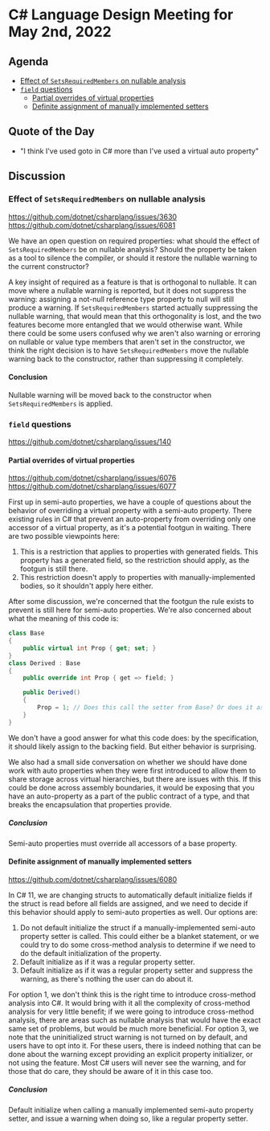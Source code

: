 # C# Language Design Meeting for May 2nd, 2022

## Agenda

- [Effect of `SetsRequiredMembers` on nullable analysis](#effect-of-setsrequiredmembers-on-nullable-analysis)
- [`field` questions](#field-questions)
    - [Partial overrides of virtual properties](#partial-overrides-of-virtual-properties)
    - [Definite assignment of manually implemented setters](#definite-assignment-of-manually-implemented-setters)

## Quote of the Day

- "I think I've used goto in C# more than I've used a virtual auto property"

## Discussion

### Effect of `SetsRequiredMembers` on nullable analysis

https://github.com/dotnet/csharplang/issues/3630  
https://github.com/dotnet/csharplang/issues/6081

We have an open question on required properties: what should the effect of `SetsRequiredMembers` be on nullable analysis? Should the property be taken as a tool to silence
the compiler, or should it restore the nullable warning to the current constructor?

A key insight of required as a feature is that is orthogonal to nullable. It can move where a nullable warning is reported, but it does not suppress the warning: assigning
a not-null reference type property to null will still produce a warning. If `SetsRequiredMembers` started actually suppressing the nullable warning, that would mean that
this orthogonality is lost, and the two features become more entangled that we would otherwise want. While there could be some users confused why we aren't also warning or
erroring on nullable or value type members that aren't set in the constructor, we think the right decision is to have `SetsRequiredMembers` move the nullable warning back to
the constructor, rather than suppressing it completely.

#### Conclusion

Nullable warning will be moved back to the constructor when `SetsRequiredMembers` is applied.

### `field` questions

https://github.com/dotnet/csharplang/issues/140

#### Partial overrides of virtual properties

https://github.com/dotnet/csharplang/issues/6076  
https://github.com/dotnet/csharplang/issues/6077

First up in semi-auto properties, we have a couple of questions about the behavior of overriding a virtual property with a semi-auto property. There existing rules in C# that
prevent an auto-property from overriding only one accessor of a virtual property, as it's a potential footgun in waiting. There are two possible viewpoints here:

1. This is a restriction that applies to properties with generated fields. This property has a generated field, so the restriction should apply, as the footgun is still there.
2. This restriction doesn't apply to properties with manually-implemented bodies, so it shouldn't apply here either.

After some discussion, we're concerned that the footgun the rule exists to prevent is still here for semi-auto properties. We're also concerned about what the meaning of this
code is:

```cs
class Base
{
    public virtual int Prop { get; set; }
}
class Derived : Base
{
    public override int Prop { get => field; }

    public Derived()
    {
        Prop = 1; // Does this call the setter from Base? Or does it assign to the backing field in Derived?
    }
}
```

We don't have a good answer for what this code does: by the specification, it should likely assign to the backing field. But either behavior is surprising.

We also had a small side conversation on whether we should have done work with auto properties when they were first introduced to allow them to share storage across virtual
hierarchies, but there are issues with this. If this could be done across assembly boundaries, it would be exposing that you have an auto-property as a part of the public
contract of a type, and that breaks the encapsulation that properties provide.

##### Conclusion

Semi-auto properties must override all accessors of a base property.

#### Definite assignment of manually implemented setters

https://github.com/dotnet/csharplang/issues/6080

In C# 11, we are changing structs to automatically default initialize fields if the struct is read before all fields are assigned, and we need to decide if this behavior
should apply to semi-auto properties as well. Our options are:

1. Do not default initialize the struct if a manually-implemented semi-auto property setter is called. This could either be a blanket statement, or we could try to do some
cross-method analysis to determine if we need to do the default initialization of the property.
2. Default initialize as if it was a regular property setter.
3. Default initialize as if it was a regular property setter and suppress the warning, as there's nothing the user can do about it.

For option 1, we don't think this is the right time to introduce cross-method analysis into C#. It would bring with it all the complexity of cross-method analysis for very
little benefit; if we were going to introduce cross-method analysis, there are areas such as nullable analysis that would have the exact same set of problems, but would be
much more beneficial. For option 3, we note that the uninitialized struct warning is not turned on by default, and users have to opt into it. For these users, there is indeed
nothing that can be done about the warning except providing an explicit property initializer, or not using the feature. Most C# users will never see the warning, and for those
that do care, they should be aware of it in this case too.

##### Conclusion

Default initialize when calling a manually implemented semi-auto property setter, and issue a warning when doing so, like a regular property setter.
